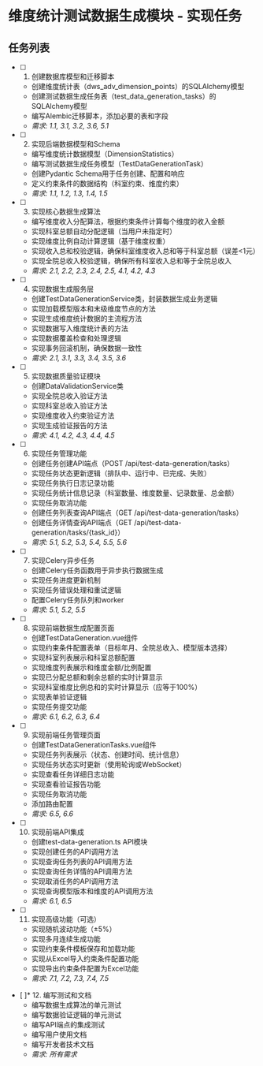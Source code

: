 # 维度统计测试数据生成模块 - 实现任务

## 任务列表

- [ ] 1. 创建数据库模型和迁移脚本
  - 创建维度统计表（dws_adv_dimension_points）的SQLAlchemy模型
  - 创建测试数据生成任务表（test_data_generation_tasks）的SQLAlchemy模型
  - 编写Alembic迁移脚本，添加必要的表和字段
  - _需求: 1.1, 3.1, 3.2, 3.6, 5.1_

- [ ] 2. 实现后端数据模型和Schema
  - 编写维度统计数据模型（DimensionStatistics）
  - 编写测试数据生成任务模型（TestDataGenerationTask）
  - 创建Pydantic Schema用于任务创建、配置和响应
  - 定义约束条件的数据结构（科室约束、维度约束）
  - _需求: 1.1, 1.2, 1.3, 1.4, 1.5_

- [ ] 3. 实现核心数据生成算法
  - 编写维度收入分配算法，根据约束条件计算每个维度的收入金额
  - 实现科室总额自动分配逻辑（当用户未指定时）
  - 实现维度比例自动计算逻辑（基于维度权重）
  - 实现收入总和校验逻辑，确保科室维度收入总和等于科室总额（误差<1元）
  - 实现全院总收入校验逻辑，确保所有科室收入总和等于全院总收入
  - _需求: 2.1, 2.2, 2.3, 2.4, 2.5, 4.1, 4.2, 4.3_

- [ ] 4. 实现数据生成服务层
  - 创建TestDataGenerationService类，封装数据生成业务逻辑
  - 实现加载模型版本和末级维度节点的方法
  - 实现生成维度统计数据的主流程方法
  - 实现数据写入维度统计表的方法
  - 实现数据覆盖检查和处理逻辑
  - 实现事务回滚机制，确保数据一致性
  - _需求: 2.1, 3.1, 3.3, 3.4, 3.5, 3.6_

- [ ] 5. 实现数据质量验证模块
  - 创建DataValidationService类
  - 实现全院总收入验证方法
  - 实现科室总收入验证方法
  - 实现维度收入约束验证方法
  - 实现生成验证报告的方法
  - _需求: 4.1, 4.2, 4.3, 4.4, 4.5_

- [ ] 6. 实现任务管理功能
  - 创建任务创建API端点（POST /api/test-data-generation/tasks）
  - 实现任务状态更新逻辑（排队中、运行中、已完成、失败）
  - 实现任务执行日志记录功能
  - 实现任务统计信息记录（科室数量、维度数量、记录数量、总金额）
  - 实现任务取消功能
  - 创建任务列表查询API端点（GET /api/test-data-generation/tasks）
  - 创建任务详情查询API端点（GET /api/test-data-generation/tasks/{task_id}）
  - _需求: 5.1, 5.2, 5.3, 5.4, 5.5, 5.6_

- [ ] 7. 实现Celery异步任务
  - 创建Celery任务函数用于异步执行数据生成
  - 实现任务进度更新机制
  - 实现任务错误处理和重试逻辑
  - 配置Celery任务队列和worker
  - _需求: 5.1, 5.2, 5.5_

- [ ] 8. 实现前端数据生成配置页面
  - 创建TestDataGeneration.vue组件
  - 实现约束条件配置表单（目标年月、全院总收入、模型版本选择）
  - 实现科室列表展示和科室总额配置
  - 实现维度列表展示和维度金额/比例配置
  - 实现已分配总额和剩余总额的实时计算显示
  - 实现科室维度比例总和的实时计算显示（应等于100%）
  - 实现表单验证逻辑
  - 实现任务提交功能
  - _需求: 6.1, 6.2, 6.3, 6.4_

- [ ] 9. 实现前端任务管理页面
  - 创建TestDataGenerationTasks.vue组件
  - 实现任务列表展示（状态、创建时间、统计信息）
  - 实现任务状态实时更新（使用轮询或WebSocket）
  - 实现查看任务详细日志功能
  - 实现查看验证报告功能
  - 实现任务取消功能
  - 添加路由配置
  - _需求: 6.5, 6.6_

- [ ] 10. 实现前端API集成
  - 创建test-data-generation.ts API模块
  - 实现创建任务的API调用方法
  - 实现查询任务列表的API调用方法
  - 实现查询任务详情的API调用方法
  - 实现取消任务的API调用方法
  - 实现查询模型版本和维度的API调用方法
  - _需求: 6.1, 6.5_

- [ ] 11. 实现高级功能（可选）
  - 实现随机波动功能（±5%）
  - 实现多月连续生成功能
  - 实现约束条件模板保存和加载功能
  - 实现从Excel导入约束条件配置功能
  - 实现导出约束条件配置为Excel功能
  - _需求: 7.1, 7.2, 7.3, 7.4, 7.5_

- [ ]* 12. 编写测试和文档
  - 编写数据生成算法的单元测试
  - 编写数据验证逻辑的单元测试
  - 编写API端点的集成测试
  - 编写用户使用文档
  - 编写开发者技术文档
  - _需求: 所有需求_

